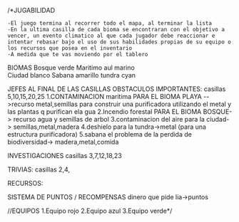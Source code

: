 /*JUGABILIDAD

    -El juego termina al recorrer todo el mapa, al terminar la lista
    -En la ultima casilla de cada bioma se encontraran con el objetivo a vencer, un evento climatico al que cada jugador debe reaccionar e intentar rebasar bajo el uso de sus habilidades propias de su equipo o los recursos que posea en el inventario
    -A medida que te vas moviendo por el tablero 


BIOMAS
Bosque  verde
Maritimo    aul marino  
Ciudad  blanco
Sabana  amarillo
tundra  cyan

    

JEFES AL FINAL DE LAS CASILLAS OBSTACULOS IMPORTANTES:
casillas 5,10,15,20,25
1.CONTAMINACION maritima PARA EL BIOMA PLAYA -->recurso metal,semillas para construir una purificadora utilizando el metal y las plantas q purifican ela gua
2.Incendio forestal PARA EL BIOMA BOSQUE-> recurso agua y semillas de arbol
3.contaminacion del aire para la ciudad-> semillas,metal,madera
4.deshielo para la tundra->metal (para una estructura purificadora)
5.sabana el problema de la perdida de biodiversidad-> madera,metal,comida



INVESTIGACIONES
casillas 3,7,12,18,23

TRIVIAS:
casillas 2,4,

RECURSOS:


SISTEMA DE PUNTOS / RECOMPENSAS
dinero que pide lia->puntos


//EQUIPOS
1.Equipo rojo
2.Equipo azul
3.Equipo verde*/

